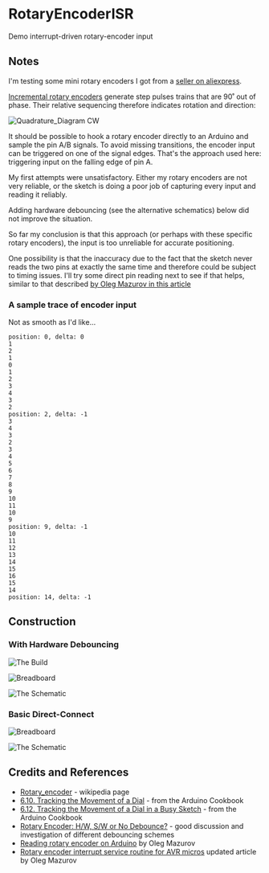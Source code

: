 # RotaryEncoderISR

Demo interrupt-driven rotary-encoder input

## Notes

I'm testing some mini rotary encoders I got from a
[seller on aliexpress](http://www.aliexpress.com/item/10-pcs-Handle-Length-15MM-EC12-E12-Audio-Encoder-360-Degree-Rotary-Encoder-Tripod/32308666522.html).

[Incremental rotary encoders](https://en.wikipedia.org/wiki/Rotary_encoder#Incremental_rotary_encoder)
generate step pulses trains that are 90˚ out of phase. Their relative sequencing therefore indicates rotation and direction:

![Quadrature_Diagram CW](https://upload.wikimedia.org/wikipedia/en/6/68/Quadrature_Diagram.svg)

It should be possible to hook a rotary encoder directly to an Arduino and sample the pin A/B signals.
To avoid missing transitions, the encoder input can be triggered on one of the signal edges.
That's the approach used here: triggering input on the falling edge of pin A.

My first attempts were unsatisfactory. Either my rotary encoders are not very reliable, or the sketch is doing a poor job of
capturing every input and reading it reliably.

Adding hardware debouncing (see the alternative schematics) below did not improve the situation.

So far my conclusion is that this approach (or perhaps with these specific rotary encoders), the input is too unreliable for accurate positioning.

One possibility is that the inaccuracy due to the fact that the sketch never reads the two pins at exactly the same time and therefore could be subject to timing issues. I'll try some direct pin reading next to see if that helps, similar to that described
[by Oleg Mazurov in this article](https://www.circuitsathome.com/mcu/rotary-encoder-interrupt-service-routine-for-avr-micros)

### A sample trace of encoder input
Not as smooth as I'd like...
```
position: 0, delta: 0
1
2
1
0
1
2
3
4
3
2
position: 2, delta: -1
3
4
3
2
3
4
5
6
7
8
9
10
11
10
9
position: 9, delta: -1
10
11
12
13
14
15
16
15
14
position: 14, delta: -1
```

## Construction

### With Hardware Debouncing

![The Build](./assets/RotaryEncoderInput_hw_debounce_build.jpg?raw=true)

![Breadboard](./assets/RotaryEncoderInput_hw_debounce_bb.jpg?raw=true)

![The Schematic](./assets/RotaryEncoderInput_hw_debounce_schematic.jpg?raw=true)

### Basic Direct-Connect

![Breadboard](./assets/RotaryEncoderInput_bb.jpg?raw=true)

![The Schematic](./assets/RotaryEncoderInput_schematic.jpg?raw=true)


## Credits and References
* [Rotary_encoder](https://en.wikipedia.org/wiki/Rotary_encoder) - wikipedia page
* [6.10. Tracking the Movement of a Dial](http://www.amazon.com/gp/product/1449313876/ref=as_li_tl?ie=UTF8&camp=1789&creative=390957&creativeASIN=1449313876&linkCode=as2&tag=itsaprli-20&linkId=5F6YF3D5RCEZYXUU) - from the Arduino Cookbook
* [6.12. Tracking the Movement of a Dial in a Busy Sketch](http://www.amazon.com/gp/product/1449313876/ref=as_li_tl?ie=UTF8&camp=1789&creative=390957&creativeASIN=1449313876&linkCode=as2&tag=itsaprli-20&linkId=5F6YF3D5RCEZYXUU) - from the Arduino Cookbook
* [Rotary Encoder: H/W, S/W or No Debounce?](https://hifiduino.wordpress.com/2010/10/20/rotaryencoder-hw-sw-no-debounce/) - good discussion and investigation of different debouncing schemes
* [Reading rotary encoder on Arduino](https://www.circuitsathome.com/mcu/programming/reading-rotary-encoder-on-arduino) by Oleg Mazurov
* [Rotary encoder interrupt service routine for AVR micros](https://www.circuitsathome.com/mcu/rotary-encoder-interrupt-service-routine-for-avr-micros) updated article by Oleg Mazurov
